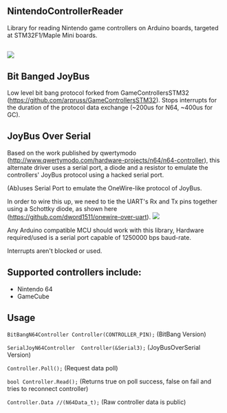 ## NintendoControllerReader
Library for reading Nintendo game controllers on Arduino boards, targeted at STM32F1/Maple Mini boards.

##

![](https://raw.githubusercontent.com/GitMoDu/NintendoControllerReader/master/media/GameCubeControllerTesting.gif)

## Bit Banged JoyBus
Low level bit bang protocol forked from GameControllersSTM32 (https://github.com/arpruss/GameControllersSTM32).
Stops interrupts for the duration of the protocol data exchange (~200us for N64, ~400us for GC).

## JoyBus Over Serial
Based on the work published by qwertymodo (http://www.qwertymodo.com/hardware-projects/n64/n64-controller), this alternate driver uses a serial port, a diode and a resistor to emulate the controllers' JoyBus protocol using a hacked serial port.

(Ab)uses Serial Port to emulate the OneWire-like protocol of JoyBus.

In order to wire this up, we need to tie the UART's Rx and Tx pins together using a Schottky diode, as shown here (https://github.com/dword1511/onewire-over-uart).
![](https://raw.githubusercontent.com/GitMoDu/NintendoControllerReader/master/media/pp2od_rd.png)

Any Arduino compatible MCU should work with this library, Hardware required/used is a serial port capable of 1250000 bps baud-rate. 

Interrupts aren't blocked or used.


## Supported controllers include:
  * Nintendo 64
  * GameCube


## Usage  
`BitBangN64Controller Controller(CONTROLLER_PIN);` (BitBang Version)

`SerialJoyN64Controller  Controller(&Serial3);` (JoyBusOverSerial Version)

`Controller.Poll();` (Request data poll)


`bool Controller.Read();` (Returns true on poll success, false on fail and tries to reconnect controller)

`Controller.Data //(N64Data_t);` (Raw controller data is public)
